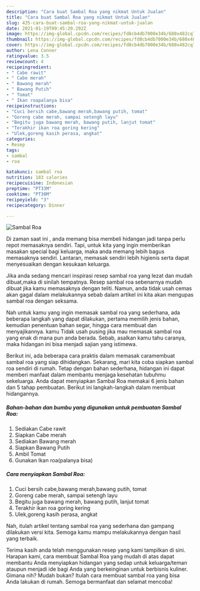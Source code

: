 ```yaml
---
description: "Cara buat Sambal Roa yang nikmat Untuk Jualan"
title: "Cara buat Sambal Roa yang nikmat Untuk Jualan"
slug: 435-cara-buat-sambal-roa-yang-nikmat-untuk-jualan
date: 2021-01-19T09:45:20.292Z
image: https://img-global.cpcdn.com/recipes/fd8cb4db7000e34b/680x482cq70/sambal-roa-foto-resep-utama.jpg
thumbnail: https://img-global.cpcdn.com/recipes/fd8cb4db7000e34b/680x482cq70/sambal-roa-foto-resep-utama.jpg
cover: https://img-global.cpcdn.com/recipes/fd8cb4db7000e34b/680x482cq70/sambal-roa-foto-resep-utama.jpg
author: Lena Conner
ratingvalue: 3.5
reviewcount: 4
recipeingredient:
- " Cabe rawit"
- " Cabe merah"
- " Bawang merah"
- " Bawang Putih"
- " Tomat"
- " Ikan roapalanya bisa"
recipeinstructions:
- "Cuci bersih cabe,bawang merah,bawang putih, tomat"
- "Goreng cabe merah, sampai setengh layu"
- "Begitu juga bawang merah, bawang putih, lanjut tomat"
- "Terakhir ikan roa goring kering"
- "Ulek,goreng kasih perasa, angkat"
categories:
- Resep
tags:
- sambal
- roa

katakunci: sambal roa 
nutrition: 183 calories
recipecuisine: Indonesian
preptime: "PT33M"
cooktime: "PT30M"
recipeyield: "3"
recipecategory: Dinner

---
```



![Sambal Roa](https://img-global.cpcdn.com/recipes/fd8cb4db7000e34b/680x482cq70/sambal-roa-foto-resep-utama.jpg)

Di zaman  saat ini , anda memang bisa membeli hidangan jadi tanpa perlu repot memasaknya sendiri. Tapi, untuk kita yang ingin memberikan masakan special bagi keluarga, maka anda memang lebih bagus memasaknya sendiri. Lantaran, memasak sendiri lebih higienis serta dapat menyesuaikan dengan kesukaan keluarga.

Jika anda sedang mencari inspirasi resep sambal roa yang lezat dan mudah dibuat,maka di sinilah tempatnya. Resep sambal roa  sebenarnya mudah dibuat jika kamu memasaknya dengan teliti. Namun, anda tidak usah cemas akan gagal dalam melakukannya 
sebab dalam artikel ini kita akan mengupas sambal roa dengan seksama.  



Nah untuk kamu yang ingin memasak sambal roa yang sederhana, ada beberapa langkah yang dapat dilakukan, pertama memilih jenis bahan, kemudian penentuan bahan segar, hingga cara membuat dan menyajikannya. kamu Tidak usah pusing jika mau memasak sambal roa yang enak di mana pun anda berada. Sebab, asalkan kamu  tahu caranya, maka hidangan ini bisa menjadi sajian yang istimewa.

Berikut ini, ada beberapa cara praktis  dalam memasak caramembuat sambal roa yang siap dihidangkan. Sekarang, mari kita coba siapkan sambal roa sendiri di rumah. Tetap dengan bahan sederhana, hidangan ini dapat memberi manfaat dalam membantu menjaga kesehatan tubuhmu sekeluarga. Anda dapat menyiapkan Sambal Roa memakai 6 jenis bahan dan 5 tahap pembuatan. Berikut ini langkah-langkah dalam membuat hidangannya.

<!--inarticleads1-->

##### Bahan-bahan dan bumbu yang digunakan untuk pembuatan Sambal Roa:

1. Sediakan  Cabe rawit
1. Siapkan  Cabe merah
1. Sediakan  Bawang merah
1. Siapkan  Bawang Putih
1. Ambil  Tomat
1. Gunakan  Ikan roa(palanya bisa)




<!--inarticleads2-->

##### Cara menyiapkan Sambal Roa:

1. Cuci bersih cabe,bawang merah,bawang putih, tomat
1. Goreng cabe merah, sampai setengh layu
1. Begitu juga bawang merah, bawang putih, lanjut tomat
1. Terakhir ikan roa goring kering
1. Ulek,goreng kasih perasa, angkat




Nah, itulah artikel tentang  sambal roa  yang sederhana dan gampang dilakukan versi kita. Semoga kamu mampu melakukannya dengan hasil yang terbaik. 

Terima kasih anda telah menggunakan resep yang kami tampilkan di sini. Harapan kami, cara membuat  Sambal Roa yang mudah di atas dapat membantu Anda menyiapkan hidangan yang sedap untuk keluarga/teman ataupun menjadi ide bagi Anda yang berkeinginan untuk berbisnis kuliner. Gimana nih? Mudah bukan? Itulah cara membuat sambal roa yang bisa Anda lakukan di rumah. Semoga bermanfaat dan selamat mencoba!

